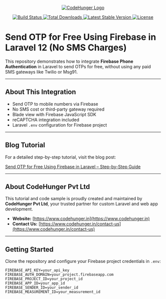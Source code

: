 <p align="center">
    <a href="https://www.codehunger.in" target="_blank">
        <img src="https://www.codehunger.in/assets/image/logo.png"  alt="CodeHunger Logo">
    </a>
</p>

<p align="center">
    <a href="https://github.com/laravel/framework/actions">
        <img src="https://github.com/laravel/framework/workflows/tests/badge.svg" alt="Build Status">
    </a>
    <a href="https://packagist.org/packages/laravel/framework">
        <img src="https://img.shields.io/packagist/dt/laravel/framework" alt="Total Downloads">
    </a>
    <a href="https://packagist.org/packages/laravel/framework">
        <img src="https://img.shields.io/packagist/v/laravel/framework" alt="Latest Stable Version">
    </a>
    <a href="https://packagist.org/packages/laravel/framework">
        <img src="https://img.shields.io/packagist/l/laravel/framework" alt="License">
    </a>
</p>

# Send OTP for Free Using Firebase in Laravel 12 (No SMS Charges)

This repository demonstrates how to integrate **Firebase Phone Authentication** in Laravel to send OTPs for free, without using any paid SMS gateways like Twilio or Msg91.

---

## About This Integration

- Send OTP to mobile numbers via Firebase
- No SMS cost or third-party gateway required
- Blade view with Firebase JavaScript SDK
- reCAPTCHA integration included
- Laravel `.env` configuration for Firebase project

---

## Blog Tutorial

For a detailed step-by-step tutorial, visit the blog post:

[Send OTP for Free Using Firebase in Laravel – Step-by-Step Guide](https://www.codehunger.in/blog/send-otp-for-free-using-firebase-in-laravel-step-by-step-guide-no-sms-charges)

---

## About CodeHunger Pvt Ltd

This tutorial and code sample is proudly created and maintained by **CodeHunger Pvt Ltd**, your trusted partner for custom Laravel and web app development.

- **Website:** [https://www.codehunger.in](https://www.codehunger.in)
- **Contact Us:** [https://www.codehunger.in/contact-us](https://www.codehunger.in/contact-us)

---

## Getting Started

Clone the repository and configure your Firebase project credentials in `.env`:

```env
FIREBASE_API_KEY=your_api_key
FIREBASE_AUTH_DOMAIN=your_project.firebaseapp.com
FIREBASE_PROJECT_ID=your_project_id
FIREBASE_APP_ID=your_app_id
FIREBASE_SENDER_ID=your_sender_id
FIREBASE_MEASUREMENT_ID=your_measurement_id
